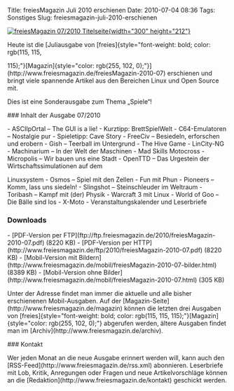 Title: freiesMagazin Juli 2010 erschienen
Date: 2010-07-04 08:36
Tags: Sonstiges
Slug: freiesmagazin-juli-2010-erschienen

[![freiesMagazin 07/2010
Titelseite](http://www.freiesmagazin.de/system/files/freiesmagazin-2010-07.png){width="300"
height="212"}](http://www.freiesmagazin.de/freiesMagazin-2010-07)

</p>
Heute ist die [Juliausgabe von
[freies]{style="font-weight: bold; color: rgb(115, 115,<br /></p><p>115);"}[Magazin]{style="color: rgb(255, 102, 0);"}](http://www.freiesmagazin.de/freiesMagazin-2010-07)
erschienen und bringt viele spannende Artikel aus den Bereichen Linux
und Open Source mit.

</p>
Dies ist eine Sonderausgabe zum Thema „Spiele“!

</p>
### Inhalt der Ausgabe 07/2010

</p>
-   ASCIIpOrtal – The GUI is a lie!
-   Kurztipp: BrettSpielWelt
-   C64-Emulatoren – Nostalgie pur
-   Spieletipp: Cave Story
-   FreeCiv – Besiedeln, erforschen und erobern
-   Gish – Teerball im Untergrund
-   The Hive Game
-   LinCity-NG
-   Machinarium – In der Welt der Maschinen
-   Mad Skills Motocross
-   Micropolis – Wir bauen uns eine Stadt
-   OpenTTD – Das Urgestein der Wirtschaftssimulationen auf dem  
   </p>
    <p>
    Linuxsystem
-   Osmos – Spiel mit den Zellen
-   Fun mit Phun
-   Pioneers – Komm, lass uns siedeln!
-   Slingshot – Steinschleuder im Weltraum
-   Toribash – Kampf mit (der) Physik
-   Warcraft 3 mit Linux
-   World of Goo – Die Bälle sind los
-   X-Moto
-   Veranstaltungskalender und Leserbriefe

</p>
<!--break--><!--break-->

### Downloads

</p>
-   [PDF-Version per
    FTP](ftp://ftp.freiesmagazin.de/2010/freiesMagazin-2010-07.pdf)
    (8220 KB)
-   [PDF-Version per
    HTTP](http://www.freiesmagazin.de/ftp/2010/freiesMagazin-2010-07.pdf)
    (8220 KB)
-   [Mobil-Version mit
    Bildern](http://www.freiesmagazin.de/mobil/freiesMagazin-2010-07-bilder.html)
    (8389 KB)
-   [Mobil-Version ohne
    Bilder](http://www.freiesmagazin.de/mobil/freiesMagazin-2010-07.html)
    (305 KB)

</p>
Unter der Adresse <http://freiesmagazin.de/mobil/> findet man immer die
aktuelle und alle bisher erschienenen Mobil-Ausgaben. Auf der
[Magazin-Seite](http://www.freiesmagazin.de/magazin) können die letzten
drei Ausgaben von
[freies]{style="font-weight: bold; color: rgb(115, 115, 115);"}[Magazin]{style="color: rgb(255, 102, 0);"}
abgerufen werden, ältere Ausgaben findet man im
[Archiv](http://www.freiesmagazin.de/archiv).

</p>
### Kontakt

</p>
Wer jeden Monat an die neue Ausgabe erinnert werden will, kann auch den
[RSS-Feed](http://www.freiesmagazin.de/rss.xml) abonnieren. Leserbriefe
mit Lob, Kritik, Anregungen oder Fragen und neue Artikelvorschläge
können an die [Redaktion](http://www.freiesmagazin.de/kontakt) geschickt
werden.

</p>

